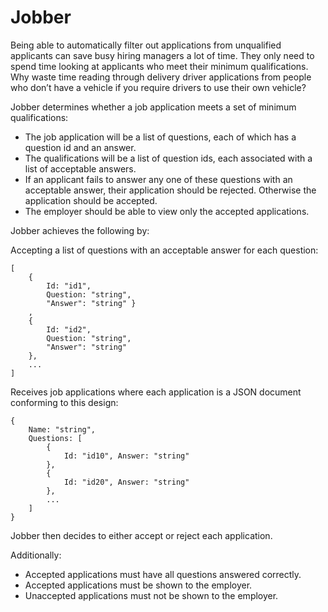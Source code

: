 # Jobber

Being able to automatically filter out applications from unqualified applicants can save busy hiring managers a lot of time.
They only need to spend time looking at applicants who meet their minimum qualifications.  Why waste time reading through
delivery driver applications from people who don’t have a vehicle if you require drivers to use their own vehicle?

Jobber determines whether a job application meets a set of minimum qualifications:

* The job application will be a list of questions, each of which has a question id and an answer.
* The qualifications will be a list of question ids, each associated with a list of acceptable answers.
* If an applicant fails to answer any one of these questions with an acceptable answer, their application should be rejected. Otherwise the application should be accepted.
* The employer should be able to view only the accepted applications.

Jobber achieves the following by:

Accepting a list of questions with an acceptable answer for each question:
```
[
    {
        Id: "id1",
        Question: "string",
        "Answer": "string" }
    ,
    {
        Id: "id2",
        Question: "string",
        "Answer": "string"
    },
    ...
]
```

Receives job applications where each application is a JSON document conforming to this design:
```
{
    Name: "string",
    Questions: [
        {
            Id: "id10", Answer: "string"
        },
        {
            Id: "id20", Answer: "string"
        },
        ...
    ]
}
```

Jobber then decides to either accept or reject each application.

Additionally:

* Accepted applications must have all questions answered correctly.
* Accepted applications must be shown to the employer.
* Unaccepted applications must not be shown to the employer.